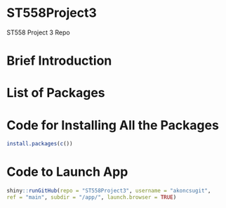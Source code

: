 # ST558Project3
ST558 Project 3 Repo

# Brief Introduction


# List of Packages


# Code for Installing All the Packages

```R
install.packages(c())
```

# Code to Launch App

```R
shiny::runGitHub(repo = "ST558Project3", username = "akoncsugit",
ref = "main", subdir = "/app/", launch.browser = TRUE)
```

